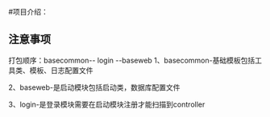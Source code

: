 #项目介绍：
## 注意事项
打包顺序：basecommon-- login --baseweb
1、basecommon-基础模板包括工具类、模板、日志配置文件

2、baseweb-是启动模块包括启动类，数据库配置文件

3、login-是登录模块需要在启动模块注册才能扫描到controller